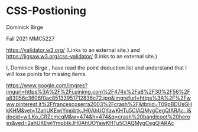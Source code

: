 # CSS-Postioning

Dominick Birge

Fall 2021 MMC5227

https://validator.w3.org/ (Links to an external site.) 
and https://jigsaw.w3.org/css-validator/ (Links to an external site.)


I,         Dominick Birge        , have read the point deduction list and understand that I will lose points for missing items.

https://www.google.com/imgres?imgurl=https%3A%2F%2Fi.pinimg.com%2F474x%2Fa8%2F30%2F56%2Fa83056c3606f0ac85133951712836c72.jpg&imgrefurl=https%3A%2F%2Fwww.pinterest.it%2Ffrancescoserra2003%2Fcrash%2F&tbnid=T09pBDUsGHkKHM&vet=12ahUKEwjYmpbtkJH0AhUOYawKHTu5ClAQMygCegQIARAc..i&docid=wlLKo_CRZcmcqM&w=474&h=474&q=crash%20bandicoot%20heroes&ved=2ahUKEwjYmpbtkJH0AhUOYawKHTu5ClAQMygCegQIARAc

